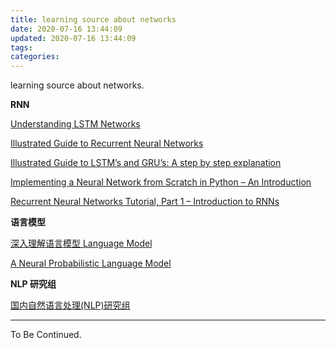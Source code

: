 ```yaml
---
title: learning source about networks
date: 2020-07-16 13:44:09
updated: 2020-07-16 13:44:09
tags:
categories:
---
```


learning source about networks.

<!-- more -->

**RNN**

[Understanding LSTM Networks](http://colah.github.io/posts/2015-08-Understanding-LSTMs/)



[Illustrated Guide to Recurrent Neural Networks](https://www.michaelphi.com/illustrated-guide-to-recurrent-neural-networks/)

[Illustrated Guide to LSTM’s and GRU’s: A step by step explanation](https://www.michaelphi.com/illustrated-guide-to-lstms-and-grus-a-step-by-step-explanation/)



[Implementing a Neural Network from Scratch in Python – An Introduction](http://www.wildml.com/2015/09/implementing-a-neural-network-from-scratch/)

[Recurrent Neural Networks Tutorial, Part 1 – Introduction to RNNs](http://www.wildml.com/2015/09/recurrent-neural-networks-tutorial-part-1-introduction-to-rnns/)



**语言模型**

[深入理解语言模型 Language Model](https://zhuanlan.zhihu.com/p/52061158)

[A Neural Probabilistic Language Model](https://www.jianshu.com/p/be242ed3f314)



**NLP 研究组**

[国内自然语言处理(NLP)研究组](https://zhuanlan.zhihu.com/p/142465929)

---

To Be Continued.
